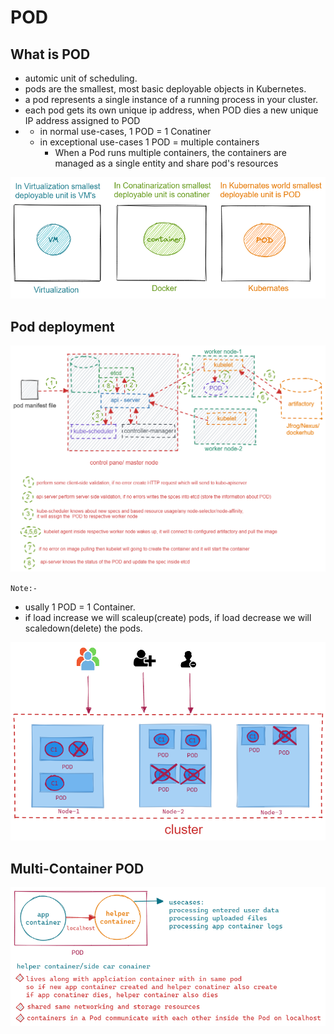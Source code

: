 # POD

## What is POD

>
* automic unit of scheduling.
* pods are the smallest, most basic deployable objects in Kubernetes.
* a pod represents a single instance of a running process in your cluster.
* each pod gets its own unique ip address, when POD dies a new unique IP address assigned to POD
*  
  * in normal use-cases, 1 POD = 1 Conatiner
  * in exceptional use-cases 1 POD = multiple containers
    * When a Pod runs multiple containers, the containers are managed as a single entity and share   pod's resources

![smalles_unit](../img/pod/unit.png)


## Pod deployment 

![smalles_unit](../img/pod/pod_deployment.png)

`Note:-`

* usally 1 POD = 1 Container.
* if load increase we will scaleup(create) pods, if load decrease we will scaledown(delete) the pods.

![pod_scaling](../img/pod/pod_scaling.png)


## Multi-Container POD

![multi_container_pod](../img/pod/multi_container_pod.png)